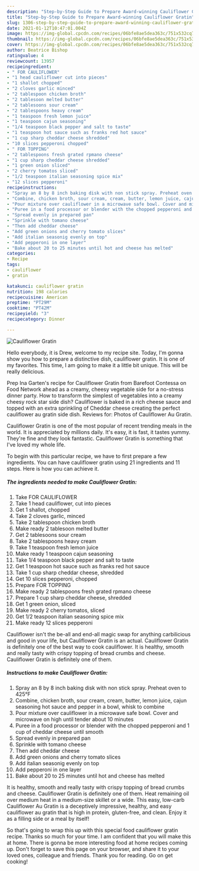 ```yaml
---
description: "Step-by-Step Guide to Prepare Award-winning Cauliflower Gratin"
title: "Step-by-Step Guide to Prepare Award-winning Cauliflower Gratin"
slug: 1306-step-by-step-guide-to-prepare-award-winning-cauliflower-gratin
date: 2021-01-12T10:47:01.004Z
image: https://img-global.cpcdn.com/recipes/06bfe8ae5dea363c/751x532cq70/cauliflower-gratin-recipe-main-photo.jpg
thumbnail: https://img-global.cpcdn.com/recipes/06bfe8ae5dea363c/751x532cq70/cauliflower-gratin-recipe-main-photo.jpg
cover: https://img-global.cpcdn.com/recipes/06bfe8ae5dea363c/751x532cq70/cauliflower-gratin-recipe-main-photo.jpg
author: Beatrice Bishop
ratingvalue: 4
reviewcount: 13957
recipeingredient:
- " FOR CAULIFLOWER"
- "1 head cauliflower cut into pieces"
- "1 shallot chopped"
- "2 cloves garlic minced"
- "2 tablespoon chicken broth"
- "2 tablesoon melted butter"
- "2 tablesoons sour cream"
- "2 tablespoons heavy cream"
- "1 teaspoon fresh lemon juice"
- "1 teaspoon cajun seasoning"
- "1/4 teaspoon black pepper and salt to taste"
- "1 teaspoon hot sauce such as franks red hot sauce"
- "1 cup sharp cheddar cheese shredded"
- "10 slices pepperoni chopped"
- " FOR TOPPING"
- "2 tablespoons fresh grated rpmano cheese"
- "1 cup sharp cheddar cheese shredded"
- "1 green onion sliced"
- "2 cherry tomatos sliced"
- "1/2 teaspoon italian seasoning spice mix"
- "12 slices pepperoni"
recipeinstructions:
- "Spray an 8 by 8 inch baking disk with non stick spray. Preheat oven to 425°F"
- "Combine, chicken broth, sour cream, cream, butter, lemon juice, cajun seasoning hot sauce and pepper in a bowl, whisk to combine"
- "Pour mixture over cauliflower in a microwave safe bowl. Cover and microwave on high until tender about 10 minutes"
- "Puree in a food processor or blender with the chopped pepperoni and 1 cup of cheddar cheese until smooth"
- "Spread evenly in prepared pan"
- "Sprinkle with tomano cheese"
- "Then add cheddar cheese"
- "Add green onions and cherry tomato slices"
- "Add italian seasonig evenly on top"
- "Add pepperoni in one layer"
- "Bake about 20 to 25 minutes until hot and cheese has melted"
categories:
- Recipe
tags:
- cauliflower
- gratin

katakunci: cauliflower gratin 
nutrition: 198 calories
recipecuisine: American
preptime: "PT29M"
cooktime: "PT42M"
recipeyield: "3"
recipecategory: Dinner

---
```



![Cauliflower Gratin](https://img-global.cpcdn.com/recipes/06bfe8ae5dea363c/751x532cq70/cauliflower-gratin-recipe-main-photo.jpg)

Hello everybody, it is Drew, welcome to my recipe site. Today, I'm gonna show you how to prepare a distinctive dish, cauliflower gratin. It is one of my favorites. This time, I am going to make it a little bit unique. This will be really delicious.

Prep Ina Garten&#39;s recipe for Cauliflower Gratin from Barefoot Contessa on Food Network ahead as a creamy, cheesy vegetable side for a no-stress dinner party. How to transform the simplest of vegetables into a creamy cheesy rock star side dish? Cauliflower is baked in a rich cheese sauce and topped with an extra sprinkling of Cheddar cheese creating the perfect cauliflower au gratin side dish. Reviews for: Photos of Cauliflower Au Gratin.

Cauliflower Gratin is one of the most popular of recent trending meals in the world. It is appreciated by millions daily. It's easy, it is fast, it tastes yummy. They're fine and they look fantastic. Cauliflower Gratin is something that I've loved my whole life.


To begin with this particular recipe, we have to first prepare a few ingredients. You can have cauliflower gratin using 21 ingredients and 11 steps. Here is how you can achieve it.

<!--inarticleads1-->

##### The ingredients needed to make Cauliflower Gratin:

1. Take  FOR CAULIFLOWER
1. Take 1 head cauliflower, cut into pieces
1. Get 1 shallot, chopped
1. Take 2 cloves garlic, minced
1. Take 2 tablespoon chicken broth
1. Make ready 2 tablesoon melted butter
1. Get 2 tablesoons sour cream
1. Take 2 tablespoons heavy cream
1. Take 1 teaspoon fresh lemon juice
1. Make ready 1 teaspoon cajun seasoning
1. Take 1/4 teaspoon black pepper and salt to taste
1. Get 1 teaspoon hot sauce such as franks red hot sauce
1. Take 1 cup sharp cheddar cheese, shredded
1. Get 10 slices pepperoni, chopped
1. Prepare  FOR TOPPING
1. Make ready 2 tablespoons fresh grated rpmano cheese
1. Prepare 1 cup sharp cheddar cheese, shredded
1. Get 1 green onion, sliced
1. Make ready 2 cherry tomatos, sliced
1. Get 1/2 teaspoon italian seasoning spice mix
1. Make ready 12 slices pepperoni


Cauliflower isn&#39;t the be-all and end-all magic swap for anything carbilicious and good in your life, but Cauliflower Gratin is an actual. Cauliflower Gratin is definitely one of the best way to cook cauliflower. It is healthy, smooth and really tasty with crispy topping of bread crumbs and cheese. Cauliflower Gratin is definitely one of them. 

<!--inarticleads2-->

##### Instructions to make Cauliflower Gratin:

1. Spray an 8 by 8 inch baking disk with non stick spray. Preheat oven to 425°F
1. Combine, chicken broth, sour cream, cream, butter, lemon juice, cajun seasoning hot sauce and pepper in a bowl, whisk to combine
1. Pour mixture over cauliflower in a microwave safe bowl. Cover and microwave on high until tender about 10 minutes
1. Puree in a food processor or blender with the chopped pepperoni and 1 cup of cheddar cheese until smooth
1. Spread evenly in prepared pan
1. Sprinkle with tomano cheese
1. Then add cheddar cheese
1. Add green onions and cherry tomato slices
1. Add italian seasonig evenly on top
1. Add pepperoni in one layer
1. Bake about 20 to 25 minutes until hot and cheese has melted


It is healthy, smooth and really tasty with crispy topping of bread crumbs and cheese. Cauliflower Gratin is definitely one of them. Heat remaining oil over medium heat in a medium-size skillet or a wide. This easy, low-carb Cauliflower Au Gratin is a deceptively impressive, healthy, and easy cauliflower au gratin that is high in protein, gluten-free, and clean. Enjoy it as a filling side or a meal by itself! 

So that's going to wrap this up with this special food cauliflower gratin recipe. Thanks so much for your time. I am confident that you will make this at home. There is gonna be more interesting food at home recipes coming up. Don't forget to save this page on your browser, and share it to your loved ones, colleague and friends. Thank you for reading. Go on get cooking!
